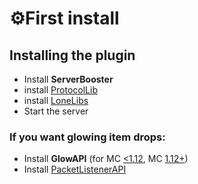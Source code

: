 # ⚙️First install

## Installing the plugin

* Install **ServerBooster**
* install [ProtocolLib](https://www.spigotmc.org/resources/protocollib.1997/)
* install [LoneLibs](https://www.spigotmc.org/resources/lonelibs.75974/)
* Start the server



### If you want glowing item drops:

* Install **GlowAPI** \(for MC [&lt;1.12](https://github.com/InventivetalentDev/GlowAPI/releases/tag/1.4.6-SNAPSHOT), MC [1.12+](https://github.com/InventivetalentDev/GlowAPI/releases)\) 
* Install [PacketListenerAPI](https://www.spigotmc.org/resources/api-packetlistenerapi.2930/)

